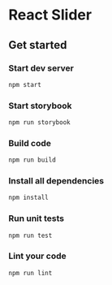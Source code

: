 # React Slider

## Get started

### Start dev server

```bash
npm start
```

### Start storybook

```bash
npm run storybook
```

### Build code

```bash
npm run build
```

### Install all dependencies

```bash
npm install
```

### Run unit tests

```bash
npm run test
```

### Lint your code

```bash
npm run lint
```
